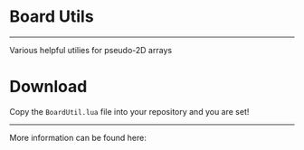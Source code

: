 # Board Utils
***
Various helpful utilies for pseudo-2D arrays

# Download
Copy the ``BoardUtil.lua`` file into your repository and you are set!
***
More information can be found here:
